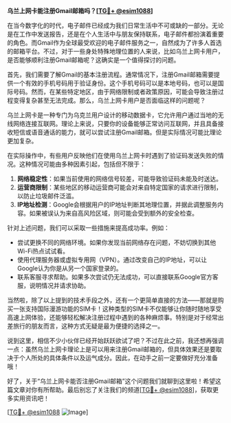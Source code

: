 **乌兰上网卡能注册Gmail邮箱吗？[[TG💪+ @esim1088](https://t.me/s/esim1088)]**

在当今数字化的时代，电子邮件已经成为我们日常生活中不可或缺的一部分。无论是在工作中发送报告，还是在个人生活中与朋友保持联系，电子邮件都扮演着重要的角色。而Gmail作为全球最受欢迎的电子邮件服务之一，自然成为了许多人首选的邮箱平台。不过，对于一些身处特殊地理位置的人来说，比如乌兰上网卡用户，是否能够顺利注册Gmail邮箱呢？这确实是一个值得探讨的问题。

首先，我们需要了解Gmail的基本注册流程。通常情况下，注册Gmail邮箱需要提供一个有效的手机号码用于验证身份。这个手机号码可以是本地号码，也可以是国际号码。然而，在某些特定地区，由于网络限制或者政策原因，可能会导致注册过程变得复杂甚至无法完成。那么，乌兰上网卡用户是否面临这样的问题呢？

乌兰上网卡是一种专门为乌克兰用户设计的移动数据卡，它允许用户通过当地的无线网络连接互联网。理论上来说，只要你的设备能够正常访问互联网，并且具备接收短信或语音通话的能力，就可以尝试注册Gmail邮箱。但是实际情况可能比理论更加复杂。

在实际操作中，有些用户反映他们在使用乌兰上网卡时遇到了验证码发送失败的情况。这种情况可能由多种因素引起，包括但不限于：

1. **网络稳定性**：如果当前使用的网络信号较差，可能导致验证码未能及时送达。
2. **运营商限制**：某些地区的移动运营商可能会对来自特定国家的请求进行限制，以防止垃圾邮件泛滥。
3. **IP地址检测**：Google会根据用户的IP地址判断其地理位置，并据此调整服务内容。如果被误认为来自高风险区域，则可能会受到额外的安全检查。

针对上述问题，我们可以采取一些措施来提高成功率。例如：

- 尝试更换不同的网络环境。如果你发现当前网络存在问题，不妨切换到其他Wi-Fi热点试试看。
- 使用代理服务器或虚拟专用网（VPN）。通过改变自己的IP地址，可以让Google认为你是从另一个国家登录的。
- 联系客服寻求帮助。如果多次尝试仍无法成功，可以直接联系Google官方客服，说明情况并请求协助。

当然啦，除了以上提到的技术手段之外，还有一个更简单直接的方法——那就是购买一张支持国际漫游功能的SIM卡！这种类型的SIM卡不仅能够让你随时随地享受高速上网体验，还能够轻松解决注册过程中遇到的各种麻烦事。特别是对于经常出差旅行的朋友而言，这种方式无疑是最为便捷的选择之一。

说到这里，相信不少小伙伴已经开始跃跃欲试了吧？不过在此之前，我还想再强调一点：虽然乌兰上网卡理论上是可以用来注册Gmail邮箱的，但具体效果还是要取决于个人所处的具体条件以及运气成分。因此，在动手之前一定要做好充分准备哦！

好了，关于“乌兰上网卡能否注册Gmail邮箱”这个问题我们就聊到这里啦！希望这篇文章对你有所帮助。最后别忘了关注我们的频道[[TG💪+ @esim1088](https://t.me/s/esim1088)]，获取更多实用资讯吧！

[[TG💪+ @esim1088](https://t.me/s/esim1088) ![Image](https://i.postimg.cc/4NQfJmqS/Snipaste-2025-05-13-00-14-12.png)]